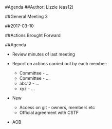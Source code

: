 #Agenda
##Author:
Lizzie (eas12)

##General Meeting 3 

##2017-03-10

##Actions Brought Forward

##Agenda

- Review minutes of last meeting <!--- Please fill out from last meetings minutes --->
- Report on actions carried out by each member:
  - Committee - ...
  - Committee - ...
  - abc12 - ...
  - xyz - ...

- New
    - Access on git - owners, members etc
    - Official agreement with CSTF
    
- AOB

